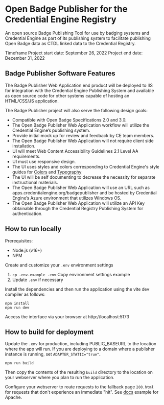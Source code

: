 # Open Badge Publisher for the Credential Engine Registry

An open source Badge Publishing Tool for use by badging systems and Credential Engine as part of its publishing system
to facilitate publishing Open Badge data as CTDL linked data to the Credential Registry.

Timeframe Project start date: September 26, 2022 Project end date: December 31, 2022

## Badge Publisher Software Features

The Badge Publisher Web Application end product will be deployed to IIS for integration with the Credential Engine
Publishing System and available as open source code for other systems capable of hosting an HTML/CSS/JS application.

The Badge Publisher project will also serve the following design goals:

- Compatible with Open Badge Specifications 2.0 and 3.0.
- The Open Badge Publisher Web Application workflow will utilize the Credential Engine’s publishing system.
- Provide initial mock up for review and feedback by CE team members.
- The Open Badge Publisher Web Application will not require client side installation.
- UI will meet Web Content Accessibility Guidelines 2.1 Level AA requirements.
- UI must use responsive design.
- The UI uses styles and colors corresponding to Credential Engine's style guides for
  [Colors](https://zeroheight.com/55756e41a/p/45a1fe-colors) and
  [Typography](https://zeroheight.com/55756e41a/p/70197b-typography)
- The UI will be self documenting to decrease the necessity for separate instructional materials.
- The Open Badge Publisher Web Application will use an URL such as apps.credentialengine.org/badgepublisher and be
  hosted by Credential Engine’s Azure environment that utilizes Windows OS.
- The Open Badge Publisher Web Application will utilize an API Key obtainable through the Credential Registry Publishing
  System for authentication.

## How to run locally

Prerequisites:

- Node.js (v16+)
- NPM

Create and customize your `.env` environment settings

1. `cp .env.example .env` Copy environment settings example
2. Update `.env` if necessary

Install the dependencies and then run the application using the vite dev compiler as follows:

```
npm install
npm run dev
```

Access the interface via your browser at http://localhost:5173

## How to build for deployment

Update the `.env` for production, including PUBLIC_BASEURL to the location where the app will run. If you are deploying
to a domain where a publisher instance is running, set `ADAPTER_STATIC="true"`.

```
npm run build
```

Then copy the contents of the resulting `build` directory to the location on your webserver where you plan to run the
application.

Configure your webserver to route requests to the fallback page `200.html` for requests that don't experience an
immediate "hit". See [docs](https://github.com/sveltejs/kit/tree/master/packages/adapter-static#apache) example for
Apache.
